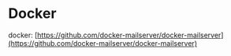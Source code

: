 # Docker

docker: [https://github.com/docker-mailserver/docker-mailserver](https://github.com/docker-mailserver/docker-mailserver)
